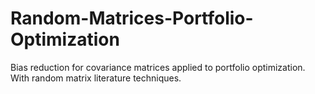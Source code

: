 # Random-Matrices-Portfolio-Optimization
Bias reduction for covariance matrices applied to portfolio optimization. With random matrix literature techniques.
